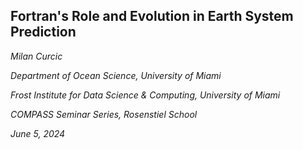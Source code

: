 <section>

# Fortran's Role and Evolution in Earth System Prediction

_Milan Curcic_


_Department of Ocean Science, University of Miami_

_Frost Institute for Data Science & Computing, University of Miami_

_COMPASS Seminar Series, Rosenstiel School_

_June 5, 2024_
</section>
